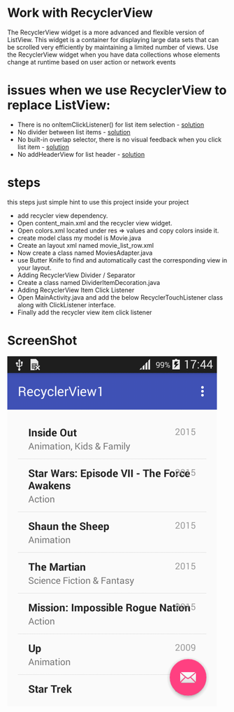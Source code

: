 # Work with RecyclerView


The RecyclerView widget is a more advanced and flexible version of ListView. This widget is a container for displaying large data sets that can be scrolled very efficiently by maintaining a limited number of views. Use the RecyclerView widget when you have data collections whose elements change at runtime based on user action or network events



# issues when we use RecyclerView to replace ListView:

* There is no onItemClickListener() for list item selection - [solution](http://stackoverflow.com/questions/24885223/why-doesnt-recyclerview-have-onitemclicklistener-and-how-recyclerview-is-dif)
* No divider between list items - [solution](http://stackoverflow.com/questions/24618829/how-to-add-dividers-and-spaces-between-items-in-recyclerview)
* No built-in overlap selector, there is no visual feedback when you click list item - [solution](https://blog.stylingandroid.com/material-part-5/)
* No addHeaderView for list header - [solution](http://stackoverflow.com/questions/26530685/is-there-an-addheaderview-equivalent-for-recyclerview)


# steps
this steps just simple hint to use this project inside your project
- add recycler view dependency.
- Open content_main.xml and the recycler view widget.
- Open colors.xml located under res ⇒ values and copy colors inside it.
- create model class my model is Movie.java
- Create an layout xml named movie_list_row.xml
- Now create a class named MoviesAdapter.java
- use Butter Knife to find and automatically cast the corresponding view in your layout.
- Adding RecyclerView Divider / Separator
- Create a class named DividerItemDecoration.java 
- Adding RecyclerView Item Click Listener
- Open MainActivity.java and add the below RecyclerTouchListener class along with ClickListener interface.
- Finally add the recycler view item click listener


# ScreenShot
![alt tag](https://github.com/MostafaAnter/RecyclerView1/blob/master/device-2016-02-05-174500.png)

